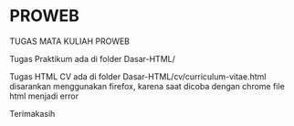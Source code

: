 # PROWEB
TUGAS MATA KULIAH PROWEB

Tugas Praktikum ada di folder Dasar-HTML/

Tugas HTML CV ada di folder Dasar-HTML/cv/curriculum-vitae.html
disarankan menggunakan firefox, karena saat dicoba dengan chrome file
html menjadi error 

Terimakasih
